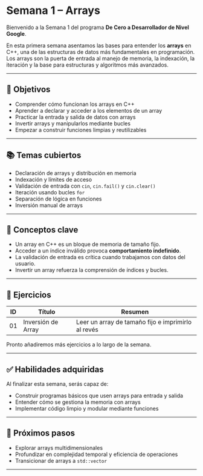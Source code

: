 # Semana 1 – Arrays

Bienvenido a la Semana 1 del programa **De Cero a Desarrollador de Nivel Google**.

En esta primera semana asentamos las bases para entender los **arrays** en C++, una de las estructuras de datos más fundamentales en programación. Los arrays son la puerta de entrada al manejo de memoria, la indexación, la iteración y la base para estructuras y algoritmos más avanzados.

---

## 🎯 Objetivos

- Comprender cómo funcionan los arrays en C++
- Aprender a declarar y acceder a los elementos de un array
- Practicar la entrada y salida de datos con arrays
- Invertir arrays y manipularlos mediante bucles
- Empezar a construir funciones limpias y reutilizables

---

## 📚 Temas cubiertos

- Declaración de arrays y distribución en memoria  
- Indexación y límites de acceso  
- Validación de entrada con `cin`, `cin.fail()` y `cin.clear()`  
- Iteración usando bucles `for`  
- Separación de lógica en funciones  
- Inversión manual de arrays

---

## 🧠 Conceptos clave

- Un array en C++ es un bloque de memoria de tamaño fijo.  
- Acceder a un índice inválido provoca **comportamiento indefinido**.  
- La validación de entrada es crítica cuando trabajamos con datos del usuario.  
- Invertir un array refuerza la comprensión de índices y bucles.

---

## 📂 Ejercicios

| ID  | Título           | Resumen                                           |
|-----|------------------|---------------------------------------------------|
| 01  | Inversión de Array | Leer un array de tamaño fijo e imprimirlo al revés |

Pronto añadiremos más ejercicios a lo largo de la semana.

---

## ✅ Habilidades adquiridas

Al finalizar esta semana, serás capaz de:

- Construir programas básicos que usen arrays para entrada y salida  
- Entender cómo se gestiona la memoria con arrays  
- Implementar código limpio y modular mediante funciones  

---

## 🔗 Próximos pasos

- Explorar arrays multidimensionales  
- Profundizar en complejidad temporal y eficiencia de operaciones  
- Transicionar de arrays a `std::vector`  

---
